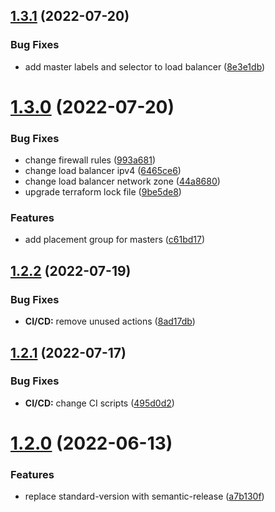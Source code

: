 ## [1.3.1](https://github.com/cktf/terraform-hcloud-rke/compare/1.3.0...1.3.1) (2022-07-20)


### Bug Fixes

* add master labels and selector to load balancer ([8e3e1db](https://github.com/cktf/terraform-hcloud-rke/commit/8e3e1db3869816ab95cb4456f7a40351e8346849))

# [1.3.0](https://github.com/cktf/terraform-hcloud-rke/compare/1.2.2...1.3.0) (2022-07-20)


### Bug Fixes

* change firewall rules ([993a681](https://github.com/cktf/terraform-hcloud-rke/commit/993a68166a61e52ad4d287c4b07cd8c631072cd7))
* change load balancer ipv4 ([6465ce6](https://github.com/cktf/terraform-hcloud-rke/commit/6465ce650b2141ecc1d36034df37e40451c40f38))
* change load balancer network zone ([44a8680](https://github.com/cktf/terraform-hcloud-rke/commit/44a86801d1720a11c4785c8053da4ef6cb57c363))
* upgrade terraform lock file ([9be5de8](https://github.com/cktf/terraform-hcloud-rke/commit/9be5de8444b458fe6ded4df9872f98c359ceeb9f))


### Features

* add placement group for masters ([c61bd17](https://github.com/cktf/terraform-hcloud-rke/commit/c61bd17ad9f76c76a4a7c715548967c255f0c452))

## [1.2.2](https://github.com/cktf/terraform-hcloud-rke/compare/1.2.1...1.2.2) (2022-07-19)


### Bug Fixes

* **CI/CD:** remove unused actions ([8ad17db](https://github.com/cktf/terraform-hcloud-rke/commit/8ad17db7f5f3b76e8be4fec3d5b41cbcdfde4856))

## [1.2.1](https://github.com/cktf/terraform-hcloud-rke/compare/1.2.0...1.2.1) (2022-07-17)


### Bug Fixes

* **CI/CD:** change CI scripts ([495d0d2](https://github.com/cktf/terraform-hcloud-rke/commit/495d0d2e602d9988f00e433ee7cea5fca0799ff9))

# [1.2.0](https://github.com/cktf/terraform-hcloud-rke/compare/1.1.0...1.2.0) (2022-06-13)


### Features

* replace standard-version with semantic-release ([a7b130f](https://github.com/cktf/terraform-hcloud-rke/commit/a7b130f598549dc3910dadbc226111712f3e37fb))
